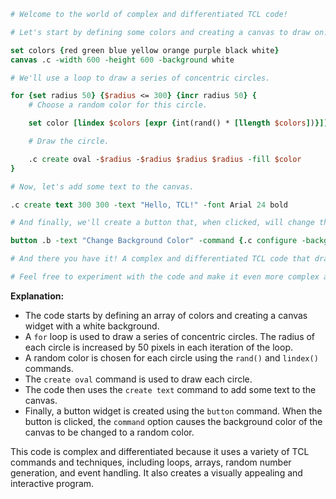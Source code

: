 ```tcl
# Welcome to the world of complex and differentiated TCL code!

# Let's start by defining some colors and creating a canvas to draw on.

set colors {red green blue yellow orange purple black white}
canvas .c -width 600 -height 600 -background white

# We'll use a loop to draw a series of concentric circles.

for {set radius 50} {$radius <= 300} {incr radius 50} {
    # Choose a random color for this circle.

    set color [lindex $colors [expr {int(rand() * [llength $colors])}]]

    # Draw the circle.

    .c create oval -$radius -$radius $radius $radius -fill $color
}

# Now, let's add some text to the canvas.

.c create text 300 300 -text "Hello, TCL!" -font Arial 24 bold

# And finally, we'll create a button that, when clicked, will change the background color of the canvas.

button .b -text "Change Background Color" -command {.c configure -background [lindex $colors [expr {int(rand() * [llength $colors])}]]}

# And there you have it! A complex and differentiated TCL code that draws concentric circles, displays text, and changes the background color of the canvas when a button is clicked.

# Feel free to experiment with the code and make it even more complex and differentiated!
```

**Explanation:**

* The code starts by defining an array of colors and creating a canvas widget with a white background.
* A `for` loop is used to draw a series of concentric circles. The radius of each circle is increased by 50 pixels in each iteration of the loop.
* A random color is chosen for each circle using the `rand()` and `lindex()` commands.
* The `create oval` command is used to draw each circle.
* The code then uses the `create text` command to add some text to the canvas.
* Finally, a button widget is created using the `button` command. When the button is clicked, the `command` option causes the background color of the canvas to be changed to a random color.

This code is complex and differentiated because it uses a variety of TCL commands and techniques, including loops, arrays, random number generation, and event handling. It also creates a visually appealing and interactive program.